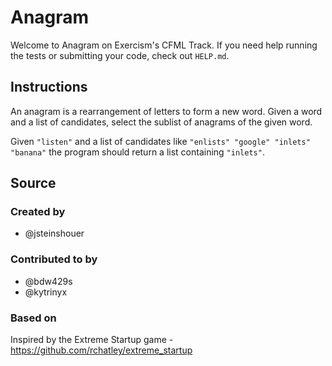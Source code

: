 # Anagram

Welcome to Anagram on Exercism's CFML Track.
If you need help running the tests or submitting your code, check out `HELP.md`.

## Instructions

An anagram is a rearrangement of letters to form a new word.
Given a word and a list of candidates, select the sublist of anagrams of the given word.

Given `"listen"` and a list of candidates like `"enlists" "google"
"inlets" "banana"` the program should return a list containing
`"inlets"`.

## Source

### Created by

- @jsteinshouer

### Contributed to by

- @bdw429s
- @kytrinyx

### Based on

Inspired by the Extreme Startup game - https://github.com/rchatley/extreme_startup